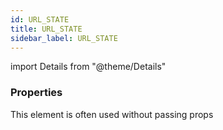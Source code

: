 ```yaml
---
id: URL_STATE
title: URL_STATE
sidebar_label: URL_STATE
---
```


import Details from "@theme/Details"




### Properties

This element is often used without passing props

